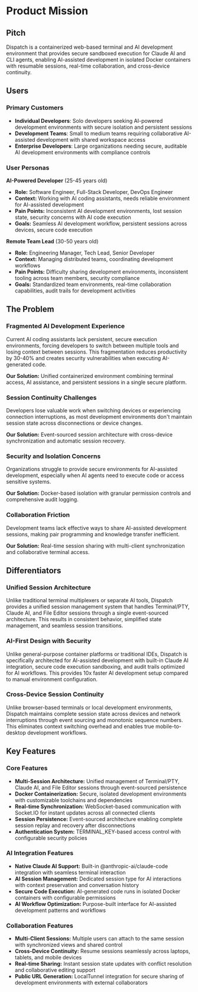 # Product Mission

## Pitch

Dispatch is a containerized web-based terminal and AI development environment that provides secure sandboxed execution for Claude AI and CLI agents, enabling AI-assisted development in isolated Docker containers with resumable sessions, real-time collaboration, and cross-device continuity.

## Users

### Primary Customers

- **Individual Developers**: Solo developers seeking AI-powered development environments with secure isolation and persistent sessions
- **Development Teams**: Small to medium teams requiring collaborative AI-assisted development with shared workspace access
- **Enterprise Developers**: Large organizations needing secure, auditable AI development environments with compliance controls

### User Personas

**AI-Powered Developer** (25-45 years old)

- **Role:** Software Engineer, Full-Stack Developer, DevOps Engineer
- **Context:** Working with AI coding assistants, needs reliable environment for AI-assisted development
- **Pain Points:** Inconsistent AI development environments, lost session state, security concerns with AI code execution
- **Goals:** Seamless AI development workflow, persistent sessions across devices, secure code execution

**Remote Team Lead** (30-50 years old)

- **Role:** Engineering Manager, Tech Lead, Senior Developer
- **Context:** Managing distributed teams, coordinating development workflows
- **Pain Points:** Difficulty sharing development environments, inconsistent tooling across team members, security compliance
- **Goals:** Standardized team environments, real-time collaboration capabilities, audit trails for development activities

## The Problem

### Fragmented AI Development Experience

Current AI coding assistants lack persistent, secure execution environments, forcing developers to switch between multiple tools and losing context between sessions. This fragmentation reduces productivity by 30-40% and creates security vulnerabilities when executing AI-generated code.

**Our Solution:** Unified containerized environment combining terminal access, AI assistance, and persistent sessions in a single secure platform.

### Session Continuity Challenges

Developers lose valuable work when switching devices or experiencing connection interruptions, as most development environments don't maintain session state across disconnections or device changes.

**Our Solution:** Event-sourced session architecture with cross-device synchronization and automatic session recovery.

### Security and Isolation Concerns

Organizations struggle to provide secure environments for AI-assisted development, especially when AI agents need to execute code or access sensitive systems.

**Our Solution:** Docker-based isolation with granular permission controls and comprehensive audit logging.

### Collaboration Friction

Development teams lack effective ways to share AI-assisted development sessions, making pair programming and knowledge transfer inefficient.

**Our Solution:** Real-time session sharing with multi-client synchronization and collaborative terminal access.

## Differentiators

### Unified Session Architecture

Unlike traditional terminal multiplexers or separate AI tools, Dispatch provides a unified session management system that handles Terminal/PTY, Claude AI, and File Editor sessions through a single event-sourced architecture. This results in consistent behavior, simplified state management, and seamless session transitions.

### AI-First Design with Security

Unlike general-purpose container platforms or traditional IDEs, Dispatch is specifically architected for AI-assisted development with built-in Claude AI integration, secure code execution sandboxing, and audit trails optimized for AI workflows. This provides 10x faster AI development setup compared to manual environment configuration.

### Cross-Device Session Continuity

Unlike browser-based terminals or local development environments, Dispatch maintains complete session state across devices and network interruptions through event sourcing and monotonic sequence numbers. This eliminates context switching overhead and enables true mobile-to-desktop development workflows.

## Key Features

### Core Features

- **Multi-Session Architecture:** Unified management of Terminal/PTY, Claude AI, and File Editor sessions through event-sourced persistence
- **Docker Containerization:** Secure, isolated development environments with customizable toolchains and dependencies
- **Real-time Synchronization:** WebSocket-based communication with Socket.IO for instant updates across all connected clients
- **Session Persistence:** Event-sourced architecture enabling complete session replay and recovery after disconnections
- **Authentication System:** TERMINAL_KEY-based access control with configurable security policies

### AI Integration Features

- **Native Claude AI Support:** Built-in @anthropic-ai/claude-code integration with seamless terminal interaction
- **AI Session Management:** Dedicated session type for AI interactions with context preservation and conversation history
- **Secure Code Execution:** AI-generated code runs in isolated Docker containers with configurable permissions
- **AI Workflow Optimization:** Purpose-built interface for AI-assisted development patterns and workflows

### Collaboration Features

- **Multi-Client Sessions:** Multiple users can attach to the same session with synchronized views and shared control
- **Cross-Device Continuity:** Resume sessions seamlessly across laptops, tablets, and mobile devices
- **Real-time Sharing:** Instant session state updates with conflict resolution and collaborative editing support
- **Public URL Generation:** LocalTunnel integration for secure sharing of development environments with external collaborators
